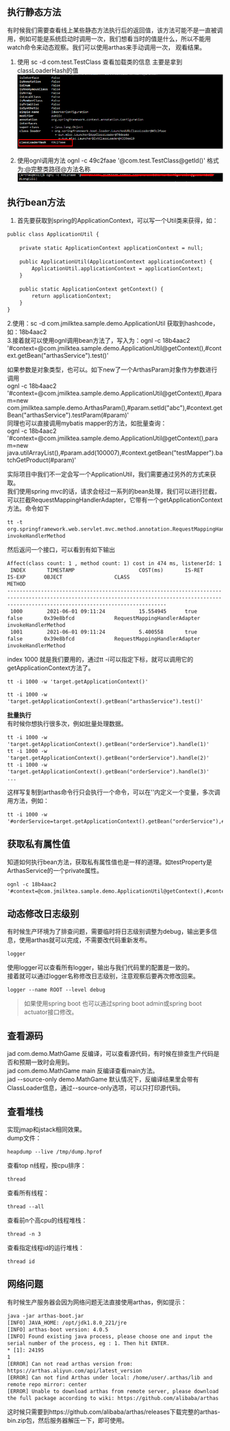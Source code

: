 ## 执行静态方法
有时候我们需要查看线上某些静态方法执行后的返回值，该方法可能不是一直被调用，例如可能是系统启动时调用一次，我们想看当时的值是什么，所以不能用watch命令来动态观察。我们可以使用arthas来手动调用一次，
观看结果。

1. 使用 sc -d com.test.TestClass 查看加载类的信息
主要是拿到classLoaderHash的值
![image](https://github.com/jmilktea/jmilktea/blob/master/%E5%B7%A5%E5%85%B7%E7%B1%BB/arthas/images/arthas-static-method-1.png)

2. 使用ognl调用方法 ognl -c 49c2faae '@com.test.TestClass@getId()'  格式为:@完整类路径@方法名称
![image](https://github.com/jmilktea/jmilktea/blob/master/%E5%B7%A5%E5%85%B7%E7%B1%BB/arthas/images/arthas-static-method-2.png)

## 执行bean方法
1. 首先要获取到spring的ApplicationContext，可以写一个Util类来获得，如：
```
public class ApplicationUtil {

	private static ApplicationContext applicationContext = null;

	public ApplicationUtil(ApplicationContext applicationContext) {
		ApplicationUtil.applicationContext = applicationContext;
	}

	public static ApplicationContext getContext() {
		return applicationContext;
	}
}
```  
2.使用：sc -d com.jmilktea.sample.demo.ApplicationUtil 获取到hashcode，如：18b4aac2  
3.接着就可以使用ognl调用bean方法了，写入为：ognl -c 18b4aac2 '#context=@com.jmilktea.sample.demo.ApplicationUtil@getContext(),#context.getBean("arthasService").test()'

如果参数是对象类型，也可以。如下new了一个ArthasParam对象作为参数进行调用  
ognl -c 18b4aac2 '#context=@com.jmilktea.sample.demo.ApplicationUtil@getContext(),#param=new com.jmilktea.sample.demo.ArthasParam(),#param.setId("abc"),#context.getBean("arthasService").testParam(#param)'  
同理也可以直接调用mybatis mapper的方法，如批量查询：  
ognl -c 18b4aac2  '#context=@com.jmilktea.sample.demo.ApplicationUtil@getContext(),param=new java.utilArrayList(),#param.add(100007),#context.getBean("testMapper").batchGetProduct(#param)'

实际项目中我们不一定会写一个ApplicationUtil，我们需要通过另外的方式来获取。  
我们使用spring mvc的话，请求会经过一系列的bean处理，我们可以进行拦截，可以拦截RequestMappingHandlerAdapter，它带有一个getApplicationContext方法。命令如下  
```
tt -t org.springframework.web.servlet.mvc.method.annotation.RequestMappingHandlerAdapter invokeHandlerMethod
```
然后返问一个接口，可以看到有如下输出  
```
Affect(class count: 1 , method count: 1) cost in 474 ms, listenerId: 1
 INDEX       TIMESTAMP                     COST(ms)       IS-RET     IS-EXP      OBJECT                 CLASS                                       METHOD
------------------------------------------------------------------------------------------------------------------------------------------------------------------------------------------------
 1000        2021-06-01 09:11:24           15.554945      true       false       0x39e8bfcd             RequestMappingHandlerAdapter                invokeHandlerMethod
 1001        2021-06-01 09:11:24           5.400558       true       false       0x39e8bfcd             RequestMappingHandlerAdapter                invokeHandlerMethod
```
index 1000 就是我们要用的，通过tt -i可以指定下标，就可以调用它的getApplicationContext方法了。
```
tt -i 1000 -w 'target.getApplicationContext()'
```
```
tt -i 1000 -w 'target.getApplicationContext().getBean("arthasService").test()'
```

**批量执行**    
有时候你想执行很多次，例如批量处理数据。    
```
tt -i 1000 -w 'target.getApplicationContext().getBean("orderService").handle(1)'
tt -i 1000 -w 'target.getApplicationContext().getBean("orderService").handle(2)'
tt -i 1000 -w 'target.getApplicationContext().getBean("orderService").handle(3)'
...
```
这样写复制到arthas命令行只会执行一个命令，可以在''内定义一个变量，多次调用方法，例如：    
```
tt -i 1000 -w '#orderService=target.getApplicationContext().getBean("orderService"),#orderService.handle(1),#orderService.handle(2),#orderService.handle(3)'
```

## 获取私有属性值  
知道如何执行bean方法，获取私有属性值也是一样的道理。如testProperty是ArthasService的一个private属性。
```
ognl -c 18b4aac2 '#context=@com.jmilktea.sample.demo.ApplicationUtil@getContext(),#context.getBean("arthasService").testProperty'  
```

## 动态修改日志级别    
有时候生产环境为了排查问题，需要临时将日志级别调整为debug，输出更多信息，使用arthas就可以完成，不需要改代码重新发布。   
```
logger
```
使用logger可以查看所有logger，输出与我们代码里的配置是一致的。   
接着就可以通过logger名称修改日志级别，注意观察后要再次修改回来。    
```
logger --name ROOT --level debug
```
> 如果使用spring boot 也可以通过spring boot admin或spring boot actuator接口修改。

## 查看源码
jad com.demo.MathGame 反编译，可以查看源代码，有时候在排查生产代码是否和预期一致时会用到。    
jad com.demo.MathGame main 反编译查看main方法。    
jad --source-only demo.MathGame 默认情况下，反编译结果里会带有ClassLoader信息，通过--source-only选项，可以只打印源代码。    

## 查看堆栈
实现jmap和jstack相同效果。   
dump文件：
```
heapdump --live /tmp/dump.hprof
```

查看top n线程，按cpu排序：
```
thread
```
查看所有线程：
```
thread --all
```
查看前n个高cpu的线程堆栈：
```
thread -n 3
```
查看指定线程id的运行堆栈：
```
thread id
```

## 网络问题      
有时候生产服务器会因为网络问题无法直接使用arthas，例如提示：  
```
java -jar arthas-boot.jar
[INFO] JAVA_HOME: /opt/jdk1.8.0_221/jre
[INFO] arthas-boot version: 4.0.5
[INFO] Found existing java process, please choose one and input the serial number of the process, eg : 1. Then hit ENTER.
* [1]: 24195 
1
[ERROR] Can not read arthas version from: https://arthas.aliyun.com/api/latest_version
[ERROR] Can not find Arthas under local: /home/user/.arthas/lib and remote repo mirror: center
[ERROR] Unable to download arthas from remote server, please download the full package according to wiki: https://github.com/alibaba/arthas
```
这时候只需要到https://github.com/alibaba/arthas/releases下载完整的arthas-bin.zip包，然后服务器解压一下，即可使用。    

